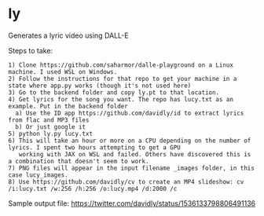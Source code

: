 # ly
Generates a lyric video using DALL-E

Steps to take:

    1) Clone https://github.com/saharmor/dalle-playground on a Linux machine. I used WSL on Windows.
    2) Follow the instructions for that repo to get your machine in a state where app.py works (though it's not used here)
    3) Go to the backend folder and copy ly.pt to that location.
    4) Get lyrics for the song you want. The repo has lucy.txt as an example. Put in the backend folder
      a) Use the ID app https://github.com/davidly/id to extract lyrics from flac and MP3 files
      b) Or just google it
    5) python ly.py lucy.txt
    6) This will take an hour or more on a CPU depending on the number of lyrics. I spent two hours attempting to get a GPU
       working with JAX on WSL and failed. Others have discovered this is a combination that doesn't seem to work.
    7) PNG files will appear in the input filename _images folder, in this case lucy_images.
    8) Use https://github.com/davidly/cv to create an MP4 slideshow: cv /i:lucy.txt /w:256 /h:256 /o:lucy.mp4 /d:2000 /c
    
Sample output file: https://twitter.com/davidly/status/1536133798806491136
     
